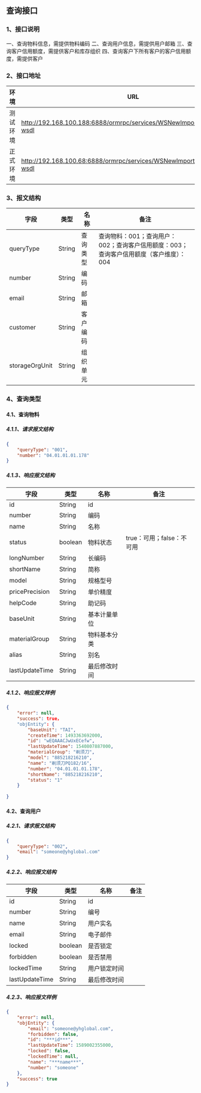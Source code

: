## 查询接口

### 1、接口说明

一、查询物料信息，需提供物料编码
二、查询用户信息，需提供用户邮箱
三、查询客户信用额度，需提供客户和库存组织
四、查询客户下所有客户的客户信用额度，需提供客户

### 2、接口地址

| 环境     | URL                                                          |
| -------- | ------------------------------------------------------------ |
| 测试环境 | http://192.168.100.188:6888/ormrpc/services/WSNewImportMaterialFacade?wsdl |
| 正式环境 | http://192.168.100.68:6888/ormrpc/services/WSNewImportMaterialFacade?wsdl |



### 3、报文结构

| 字段          | 类型   | 名称           | 备注       |
| ------------- | ------ | -------------- | ---------- |
| queryType       | String | 查询类型    | 查询物料：001；查询用户：002；查询客户信用额度：003；查询客户信用额度（客户维度）：004 ||
| number        | String | 编码         |    ||
| email          | String | 邮箱         |            ||
| customer         | String | 客户编码 |            ||
| storageOrgUnit | String | 组织单元 |            ||

### 4、查询类型

#### 4.1、查询物料

##### 4.1.1、请求报文结构

```json
{
    "queryType": "001",
    "number": "04.01.01.01.178"
}
```

##### 4.1.3、响应报文结构

| 字段          | 类型   | 名称           | 备注       |
| ------------- | ------ | -------------- | ---------- |
| id | String | id |
| number | String | 编码 |
| name | String | 名称 |
| status | boolean | 物料状态 | true：可用；false：不可用|
| longNumber | String | 长编码 |
| shortName | String | 简称 |
| model | String | 规格型号 |
| pricePrecision | String | 单价精度 |
| helpCode | String | 助记码 |
| baseUnit | String | 基本计量单位 |
| materialGroup | String | 物料基本分类 |
| alias | String | 别名 |
| lastUpdateTime | String | 最后修改时间 |

##### 4.1.2、响应报文样例

```json
{  
	"error": null,
    "success": true，
    "objEntity": {
        "baseUnit": "TAI",
        "createTime": 1493363692000,
        "id": "wEQAAACJwUxECefw",
        "lastUpdateTime": 1540807887000,
        "materialGroup": "剃须刀",
        "model": "885218216210",
        "name": "剃须刀PQ182/16",
        "number": "04.01.01.01.178",
        "shortName": "885218216210",
        "status": "1"
    }
     
}
```

#### 4.2、查询用户

##### 4.2.1、请求报文结构

```json
{
    "queryType": "002",
    "email": "someone@yhglobal.com"
}
```

##### 4.2.2、响应报文结构

| 字段          | 类型   | 名称           | 备注       |
| ------------- | ------ | -------------- | ---------- |
| id | String | id |
| number | String | 编号 |
| name | String | 用户实名 |
| email | String | 电子邮件 |
| locked | boolean | 是否锁定 |
| forbidden | boolean | 是否禁用 |
| lockedTime | String | 用户锁定时间 |
| lastUpdateTime | String | 最后修改时间 |

##### 4.2.3、响应报文样例

```json
{
	"error": null,
	"objEntity": {
		"email": "someone@yhglobal.com",
		"forbidden": false,
		"id": "***id***",
		"lastUpdateTime": 1589002355000,
		"locked": false,
		"lockedTime": null,
		"name": "***name***",
		"number": "someone"
	},
	"success": true
}
```